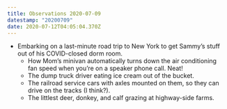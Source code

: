 ```yaml
---
title: Observations 2020-07-09
datestamp: "20200709"
date: 2020-07-12T04:05:04.370Z
---
```

- Embarking on a last-minute road trip to New York to get Sammy’s stuff out of his COVID-closed dorm room.
	- How Mom’s minivan automatically turns down the air conditioning fan speed when you’re on a speaker phone call. Neat!
	- The dump truck driver eating ice cream out of the bucket.
	- The railroad service cars with axles mounted on them, so they can drive on the tracks (I think?).
	- The littlest deer, donkey, and calf grazing at highway-side farms.